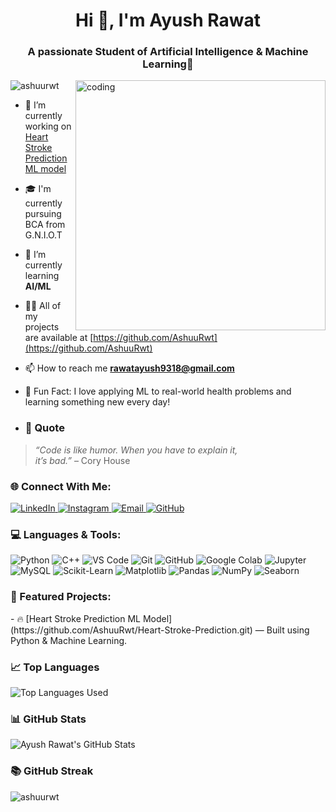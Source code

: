 <h1 align="center">Hi 👋, I'm Ayush Rawat</h1>
<h3 align="center">A passionate Student of Artificial Intelligence & Machine Learning🚀</h3>

<img align="right" alt="coding" width="400" src="https://user-images.githubusercontent.com/55389276/140866485-8fb1c876-9a8f-4d6a-98dc-08c4981eaf70.gif">

<p align="left"> <img src="https://komarev.com/ghpvc/?username=ashuurwt&label=Profile%20views&color=0e75b6&style=flat" alt="ashuurwt" /> </p>

- 🔭 I’m currently working on [Heart Stroke Prediction ML model](https://github.com/AshuuRwt/ML-Project.git)

- 🎓 I'm currently pursuing BCA from G.N.I.O.T

- 🌱 I’m currently learning **AI/ML**

- 👨‍💻 All of my projects are available at [https://github.com/AshuuRwt](https://github.com/AshuuRwt)

- 📫 How to reach me **rawatayush9318@gmail.com**
  
- 🧠 Fun Fact: I love applying ML to real-world health problems and learning something new every day!

- <h3>💬 Quote</h3>

<blockquote>
  <p style="margin: 0; padding: 0;">
    <em>“Code is like humor. When you have to explain it,<br>
    it’s bad.”</em> – Cory House
  </p>
</blockquote>

<h3>🌐 Connect With Me:</h3>

<p>
  <a href="http://www.linkedin.com/in/rawatayushh" target="_blank">
    <img src="https://img.shields.io/badge/LinkedIn-0077B5?style=for-the-badge&logo=linkedin&logoColor=white" alt="LinkedIn" />
  </a>

  <a href="https://instagram.com/ashuux_._" target="_blank">
    <img src="https://img.shields.io/badge/Instagram-E4405F?style=for-the-badge&logo=instagram&logoColor=white" alt="Instagram" />
  </a>

  <a href="mailto:rawatayush9318@gmail.com">
    <img src="https://img.shields.io/badge/Gmail-D14836?style=for-the-badge&logo=gmail&logoColor=white" alt="Email" />
  </a>
  <a href="https://github.com/AshuuRwt" target="_blank">
  <img src="https://img.shields.io/badge/GitHub-181717?style=for-the-badge&logo=github&logoColor=white" alt="GitHub" />
</a>
</p>


<h3>💻 Languages & Tools:</h3>

<p>
  <img src="https://img.shields.io/badge/Python-3776AB?style=for-the-badge&logo=python&logoColor=white" alt="Python" />
  <img src="https://img.shields.io/badge/C++-00599C?style=for-the-badge&logo=c%2B%2B&logoColor=white" alt="C++" />
  <img src="https://img.shields.io/badge/VSCode-007ACC?style=for-the-badge&logo=visual-studio-code&logoColor=white" alt="VS Code" />
  <img src="https://img.shields.io/badge/Git-F05032?style=for-the-badge&logo=git&logoColor=white" alt="Git" />
  <img src="https://img.shields.io/badge/GitHub-181717?style=for-the-badge&logo=github&logoColor=white" alt="GitHub" />
  <img src="https://img.shields.io/badge/Google%20Colab-F9AB00?style=for-the-badge&logo=googlecolab&logoColor=black" alt="Google Colab" />
  <img src="https://img.shields.io/badge/Jupyter-F37626?style=for-the-badge&logo=jupyter&logoColor=white" alt="Jupyter" />
  <img src="https://img.shields.io/badge/MySQL-4479A1?style=for-the-badge&logo=mysql&logoColor=white" alt="MySQL" />
  <img src="https://img.shields.io/badge/scikit--learn-F7931E?style=for-the-badge&logo=scikit-learn&logoColor=white" alt="Scikit-Learn" />
  <img src="https://img.shields.io/badge/Matplotlib-11557C?style=for-the-badge&logo=matplotlib&logoColor=white" alt="Matplotlib" />
  <img src="https://img.shields.io/badge/Pandas-150458?style=for-the-badge&logo=pandas&logoColor=white" alt="Pandas" />
  <img src="https://img.shields.io/badge/Numpy-013243?style=for-the-badge&logo=numpy&logoColor=white" alt="NumPy" />
  <img src="https://img.shields.io/badge/Seaborn-76B900?style=for-the-badge&logo=seaborn&logoColor=white" alt="Seaborn" />
</p>

<h3>📂 Featured Projects:</h3>
- 🔥 [Heart Stroke Prediction ML Model](https://github.com/AshuuRwt/Heart-Stroke-Prediction.git) — Built using Python & Machine Learning.

<h3>📈 Top Languages</h3>

<p>
  <img src="https://github-readme-stats.vercel.app/api/top-langs/?username=AshuuRwt&theme=tokyonight" alt="Top Languages Used" />
</p>


  <h3>📊 GitHub Stats</h3>

<p>
  <img src="https://github-readme-stats.vercel.app/api?username=Ashuurwt&show_icons=true&theme=tokyonight" alt="Ayush Rawat's GitHub Stats" />
</p>

  <!-- GitHub Stats -->
  
  <h3>📚 GitHub Streak</h3>

<p><img align="left" src="https://github-readme-streak-stats.herokuapp.com/?user=ashuurwt&theme=tokyonight" alt="ashuurwt" /></p>

